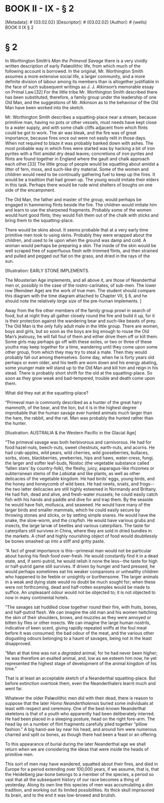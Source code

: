 # BOOK II - IX - § 2
[Metadata]: # {03.02.02}
[Descriptor]: # {03.02.02}
[Author]: # {wells}
BOOK II
IX
§ 2
# § 2
In Worthington Smith’s _Man the Primeval Savage_ there is a very vividly
written description of early Palæolithic life, from which much of the following
account is borrowed. In the original, Mr. Worthington Smith assumes a more
extensive social life, a larger community, and a more definite division of
labour among its members than is altogether justifiable in the face of such
subsequent writings as J. J. Atkinson’s memorable essay on Primal Law.[32] For
the little tribe Mr. Worthington Smith described there has been substituted,
therefore, a family group under the leadership of one Old Man, and the
suggestions of Mr. Atkinson as to the behaviour of the Old Man have been worked
into the sketch.

Mr. Worthington Smith describes a squatting-place near a stream, because
primitive man, having no pots or other vessels, must needs have kept close to a
water supply, and with some chalk cliffs adjacent from which flints could be
got to work. The air was bleak, and the fire was of great importance, because
fires once out were not easily relit in those days. When not required to blaze
it was probably banked down with ashes. The most probable way in which fires
were started was by hacking a bit of iron pyrites with a flint amidst dry dead
leaves; concretions of iron pyrites and flints are found together in England
where the gault and chalk approach each other.[33] The little group of people
would be squatting about amidst a litter of fern, moss, and such-like dry
material. Some of the women and children would need to be continually gathering
fuel to keep up the fires. It would be a tradition that had grown up. The young
would imitate their elders in this task. Perhaps there would be rude wind
shelters of boughs on one side of the encampment.

The Old Man, the father and master of the group, would perhaps be engaged in
hammering flints beside the fire. The children would imitate him and learn to
use the sharpened fragments. Probably some of the women would hunt good flints;
they would fish them out of the chalk with sticks and bring them to the
squatting-place.

There would be skins about. It seems probable that at a very early time
primitive men took to using skins. Probably they were wrapped about the
children, and used to lie upon when the ground was damp and cold. A woman would
perhaps be preparing a skin. The inside of the skin would be well scraped free
of superfluous flesh with trimmed flints, and then strained and pulled and
pegged out flat on the grass, and dried in the rays of the sun.

[Illustration: EARLY STONE IMPLEMENTS.

The Mousterian Age implements, and all above it, are those of
Neanderthal men or, possibly in the case of the rostro-carinates,      of
sub-men. The lower row (Reindeer Age) are the work of true men.      The
student should compare this diagram with the time diagram      attached to
Chapter VII, § 6, and he should note the relatively      _large size_ of the
pre-human implements. ]

Away from the fire other members of the family group prowl in search of food,
but at night they all gather closely round the fire and build it up, for it is
their protection against the wandering bear and such-like beasts of prey. The
Old Man is the only fully adult male in the little group. There are women, boys
and girls, but so soon as the boys are big enough to rouse the Old Man’s
jealousy, he will fall foul of them and either drive them off or kill them.
Some girls may perhaps go off with these exiles, or two or three of these
youths may keep together for a time, wandering until they come upon some other
group, from which they may try to steal a mate. Then they would probably fall
out among themselves. Some day, when he is forty years old perhaps or even
older, and his teeth are worn down and his energy abating, some younger male
will stand up to the Old Man and kill him and reign in his stead. There is
probably short shrift for the old at the squatting-place. So soon as they grow
weak and bad-tempered, trouble and death come upon them.

What did they eat at the squatting-place?

“Primeval man is commonly described as a hunter of the great hairy mammoth, of
the bear, and the lion, but it is in the highest degree improbable that the
human savage ever hunted animals much larger than the hare, the rabbit, and the
rat. Man was probably the hunted rather than the hunter.

[Illustration: AUSTRALIA & the Western Pacific in the Glacial Age]

“The primeval savage was both herbivorous and carnivorous. He had for food
hazel-nuts, beech-nuts, sweet chestnuts, earth-nuts, and acorns. He had
crab-apples, wild pears, wild cherries, wild gooseberries, bullaces, sorbs,
sloes, blackberries, yewberries, hips and haws, water-cress, fungi, the larger
and softer leaf-buds, Nostoc (the vegetable substance called ‘fallen stars’ by
country-folk), the fleshy, juicy, asparagus-like rhizomes or subterranean stems
of the _Labiatæ_ and like plants, as well as other delicacies of the vegetable
kingdom. He had birds’ eggs, young birds, and the honey and honeycomb of wild
bees. He had newts, snails, and frogs--the two latter delicacies are still
highly esteemed in Normandy and Brittany. He had fish, dead and alive, and
fresh-water mussels; he could easily catch fish with his hands and paddle and
dive for and trap them. By the seaside he would have fish, mollusca, and
seaweed. He would have many of the larger birds and smaller mammals, which he
could easily secure by throwing stones and sticks, or by setting simple snares.
He would have the snake, the slow-worm, and the crayfish. He would have various
grubs and insects, the large larvæ of beetles and various caterpillars. The
taste for caterpillars still survives in China, where they are sold in dried
bundles in the markets. A chief and highly nourishing object of food would
doubtlessly be bones smashed up into a stiff and gritty paste.

“A fact of great importance is this--primeval man would not be particular about
having his flesh food over-fresh. He would constantly find it in a dead state,
and, if semi-putrid, he would relish it none the less--the taste for high or
half-putrid game still survives. If driven by hunger and hard pressed, he would
perhaps sometimes eat his weaker companions or unhealthy children who happened
to be feeble or unsightly or burthensome. The larger animals in a weak and
dying state would no doubt be much sought for; when these were not forthcoming,
dead and half-rotten examples would be made to suffice. An unpleasant odour
would not be objected to; it is not objected to now in many continental hotels.

“The savages sat huddled close together round their fire, with fruits, bones,
and half-putrid flesh. We can imagine the old man and his women twitching the
skin of their shoulders, brows, and muzzles as they were annoyed or bitten by
flies or other insects. We can imagine the large human nostrils, indicative of
keen scent, giving rapidly repeated sniffs at the foul meat before it was
consumed; the bad odour of the meat, and the various other disgusting odours
belonging to a haunt of savages, being not in the least disapproved.

“Man at that time was not a _degraded_ animal, for he had never been higher; he
was therefore an exalted animal, and, low as we esteem him now, he yet
represented the highest stage of development of the animal kingdom of his
time.”

That is at least an acceptable sketch of a Neanderthal squatting-place. But
before extinction overtook them, even the Neanderthalers learnt much and went
far.

Whatever the older Palæolithic men did with their dead, there is reason to
suppose that the later _Homo Neanderthalensis_ buried some individuals at least
with respect and ceremony. One of the best-known Neanderthal skeletons is that
of a youth who apparently had been deliberately interred. He had been placed in
a sleeping posture, head on the right fore-arm. The head lay on a number of
flint fragments carefully piled together “pillow fashion.” A big hand-axe lay
near his head, and around him were numerous charred and split ox bones, as
though there had been a feast or an offering.

To this appearance of burial during the later Neanderthal age we shall return
when we are considering the ideas that were inside the heads of primitive men.

This sort of men may have wandered, squatted about their fires, and died in
Europe for a period extending over 100,000 years, if we assume, that is, that
the Heidelberg jaw-bone belongs to a member of the species, a period so vast
that all the subsequent history of our race becomes a thing of yesterday. Along
its own line this species of men was accumulating a dim tradition, and working
out its limited possibilities. Its thick skull imprisoned its brain, and to the
end it was low-browed and brutish.

